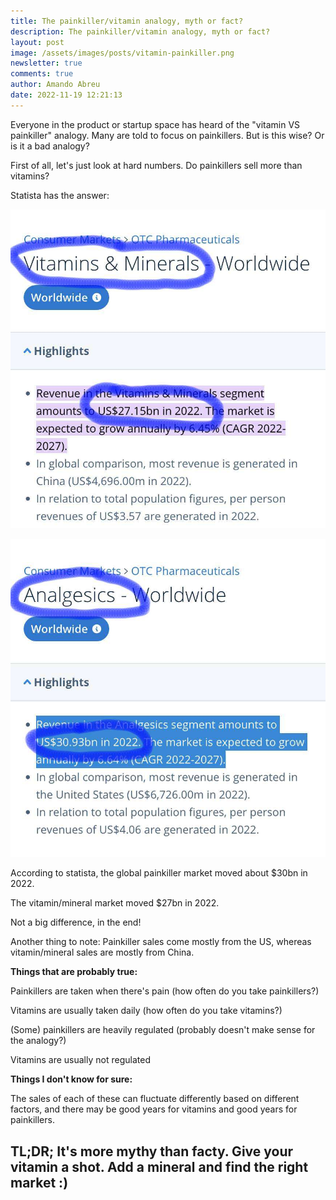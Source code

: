 ```yaml
---
title: The painkiller/vitamin analogy, myth or fact?
description: The painkiller/vitamin analogy, myth or fact?
layout: post
image: /assets/images/posts/vitamin-painkiller.png
newsletter: true
comments: true
author: Amando Abreu
date: 2022-11-19 12:21:13
---
```

Everyone in the product or startup space has heard of the "vitamin VS painkiller" analogy. Many are told to focus on painkillers. But is this wise? Or is it a bad analogy?

First of all, let's just look at hard numbers. Do painkillers sell more than vitamins?

Statista has the answer:

![](/assets/images/posts/screenshot-2022-11-19-at-19.11.36.png)

![](/assets/images/posts/screenshot-2022-11-19-at-19.11.29.png)

According to statista, the global painkiller market moved about $30bn in 2022.

The vitamin/mineral market moved $27bn in 2022.

Not a big difference, in the end!

Another thing to note: Painkiller sales come mostly from the US, whereas vitamin/mineral sales are mostly from China.

**Things that are probably true:**

Painkillers are taken when there's pain (how often do you take painkillers?)

Vitamins are usually taken daily (how often do you take vitamins?)

(Some) painkillers are heavily regulated (probably doesn't make sense for the analogy?)

Vitamins are usually not regulated



**Things I don't know for sure:**

The sales of each of these can fluctuate differently based on different factors, and there may be good years for vitamins and good years for painkillers.



## TL;DR; It's more mythy than facty. Give your vitamin a shot. Add a mineral and find the right market :)